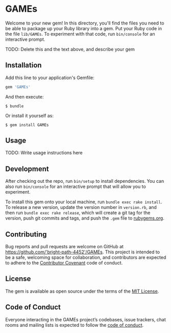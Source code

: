 # GAMEs

Welcome to your new gem! In this directory, you'll find the files you need to be able to package up your Ruby library into a gem. Put your Ruby code in the file `lib/GAMEs`. To experiment with that code, run `bin/console` for an interactive prompt.

TODO: Delete this and the text above, and describe your gem

## Installation

Add this line to your application's Gemfile:

```ruby
gem 'GAMEs'
```

And then execute:

    $ bundle

Or install it yourself as:

    $ gem install GAMEs

## Usage

TODO: Write usage instructions here

## Development

After checking out the repo, run `bin/setup` to install dependencies. You can also run `bin/console` for an interactive prompt that will allow you to experiment.

To install this gem onto your local machine, run `bundle exec rake install`. To release a new version, update the version number in `version.rb`, and then run `bundle exec rake release`, which will create a git tag for the version, push git commits and tags, and push the `.gem` file to [rubygems.org](https://rubygems.org).

## Contributing

Bug reports and pull requests are welcome on GitHub at https://github.com/'bright-path-4452'/GAMEs. This project is intended to be a safe, welcoming space for collaboration, and contributors are expected to adhere to the [Contributor Covenant](http://contributor-covenant.org) code of conduct.

## License

The gem is available as open source under the terms of the [MIT License](https://opensource.org/licenses/MIT).

## Code of Conduct

Everyone interacting in the GAMEs project’s codebases, issue trackers, chat rooms and mailing lists is expected to follow the [code of conduct](https://github.com/'bright-path-4452'/GAMEs/blob/master/CODE_OF_CONDUCT.md).
